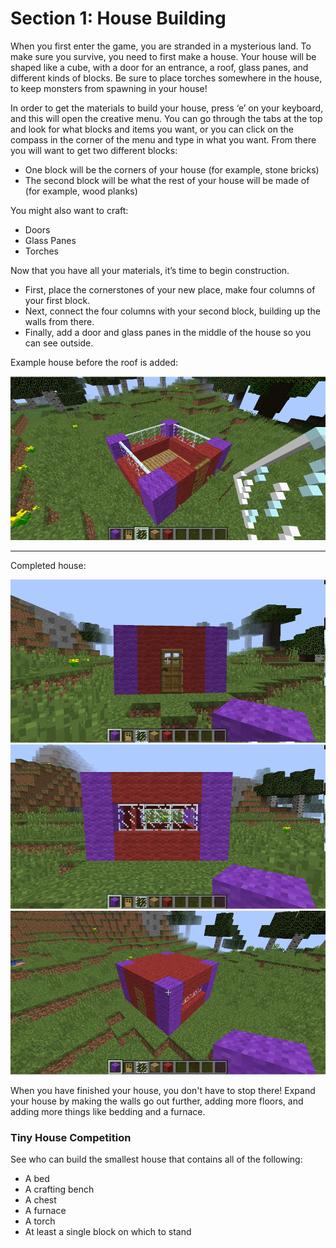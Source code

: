 # Section 1: House Building

When you first enter the game, you are stranded in a mysterious land. To make sure you survive, you need to first make a house. Your house will be shaped like a cube, with a door for an entrance, a roof, glass panes, and different kinds of blocks. Be sure to place torches somewhere in the house, to keep monsters from spawning in your house!

In order to get the materials to build your house, press ‘e’ on your keyboard, and this will open the creative menu. You can go through the tabs at the top and look for what blocks and items you want, or you can click on the compass in the corner of the menu and type in what you want. From there you will want to get two different blocks:

* One block will be the corners of your house (for example, stone bricks)  
* The second block will be what the rest of your house will be made of (for example, wood planks)

You might also want to craft:

* Doors
* Glass Panes
* Torches
	
Now that you have all your materials, it’s time to begin construction.

* First, place the cornerstones of your new place, make four columns of your first block.
* Next, connect the four columns with your second block, building up the walls from there.
* Finally, add a door and glass panes in the middle of the house so you can see outside.

Example house before the roof is added:

<img src="images/no_roof.png" style="width:600px">

********************

Completed house:

<img src="images/front_house.png" style="width:600px">

<img src="images/back_house.png" style="width:600px">

<img src="images/top_house.png" style="width:600px">

When you have finished your house, you don't have to stop there! Expand your house by making the walls go out further, adding more floors, and adding more things like bedding and a furnace.

### Tiny House Competition

See who can build the smallest house that contains all of the following:

* A bed
* A crafting bench
* A chest
* A furnace
* A torch
* At least a single block on which to stand
